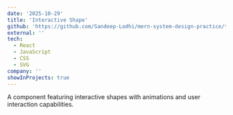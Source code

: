 ```yaml
---
date: '2025-10-29'
title: 'Interactive Shape'
github: 'https://github.com/Sandeep-Lodhi/mern-system-design-practice/tree/intractice-shape'
external: ''
tech:
  - React
  - JavaScript
  - CSS
  - SVG
company: ''
showInProjects: true
---
```


A component featuring interactive shapes with animations and user interaction capabilities.